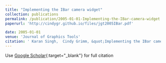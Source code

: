 ```yaml
---
title: "Implementing the IBar camera widget"
collection: publications
permalink: /publication/2005-01-01-Implementing-the-IBar-camera-widget
paperurl: 'http://cindygr.github.io/files/jgt2005IBar.pdf'

date: 2005-01-01
venue: 'Journal of Graphics Tools'
citation: ' Karan Singh,  Cindy Grimm, &quot;Implementing the IBar camera widget.&quot; Journal of Graphics Tools, 2005.'
---
```

Use [Google Scholar](https://scholar.google.com/scholar?q=Implementing+the+IBar+camera+widget){:target="_blank"} for full citation